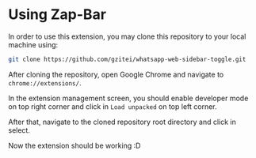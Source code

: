 # Using Zap-Bar

In order to use this extension, you may clone this repository to your local machine using:

```bash
git clone https://github.com/gzitei/whatsapp-web-sidebar-toggle.git
```

After cloning the repository, open Google Chrome and navigate to `chrome://extensions/`.

In the extension management screen, you should enable developer mode on top right corner and click in `Load unpacked` on top left corner.

After that, navigate to the cloned repository root directory and click in select.

Now the extension should be working :D

